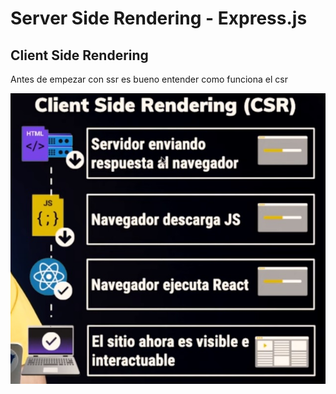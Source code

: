 # Server Side Rendering - Express.js
## Client Side Rendering
Antes de empezar con ssr es bueno entender como funciona el csr

![csr](./md/csr-1.jpg)